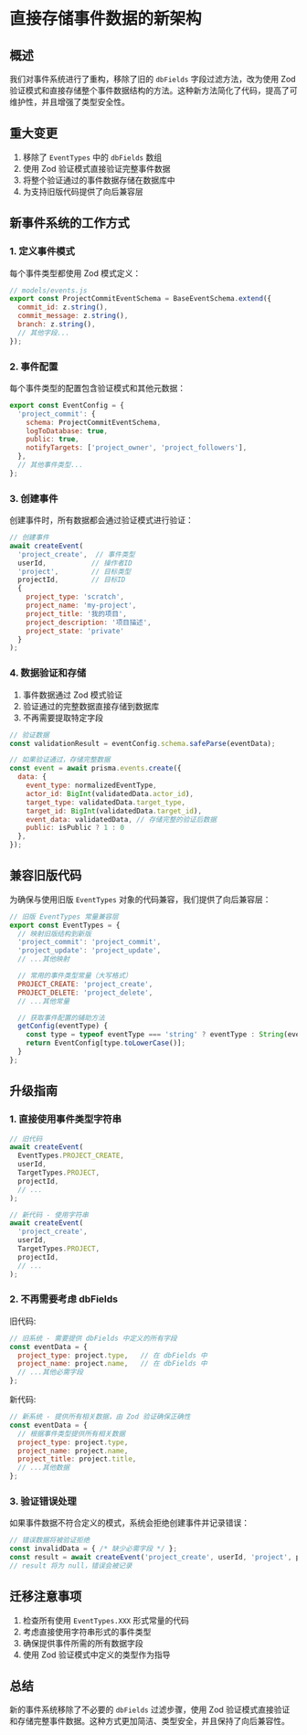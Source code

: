# 直接存储事件数据的新架构

## 概述

我们对事件系统进行了重构，移除了旧的 `dbFields` 字段过滤方法，改为使用 Zod 验证模式和直接存储整个事件数据结构的方法。这种新方法简化了代码，提高了可维护性，并且增强了类型安全性。

## 重大变更

1. 移除了 `EventTypes` 中的 `dbFields` 数组
2. 使用 Zod 验证模式直接验证完整事件数据
3. 将整个验证通过的事件数据存储在数据库中
4. 为支持旧版代码提供了向后兼容层

## 新事件系统的工作方式

### 1. 定义事件模式

每个事件类型都使用 Zod 模式定义：

```javascript
// models/events.js
export const ProjectCommitEventSchema = BaseEventSchema.extend({
  commit_id: z.string(),
  commit_message: z.string(),
  branch: z.string(),
  // 其他字段...
});
```

### 2. 事件配置

每个事件类型的配置包含验证模式和其他元数据：

```javascript
export const EventConfig = {
  'project_commit': {
    schema: ProjectCommitEventSchema,
    logToDatabase: true,
    public: true,
    notifyTargets: ['project_owner', 'project_followers'],
  },
  // 其他事件类型...
};
```

### 3. 创建事件

创建事件时，所有数据都会通过验证模式进行验证：

```javascript
// 创建事件
await createEvent(
  'project_create',  // 事件类型
  userId,           // 操作者ID
  'project',        // 目标类型
  projectId,        // 目标ID
  {
    project_type: 'scratch',
    project_name: 'my-project',
    project_title: '我的项目',
    project_description: '项目描述',
    project_state: 'private'
  }
);
```

### 4. 数据验证和存储

1. 事件数据通过 Zod 模式验证
2. 验证通过的完整数据直接存储到数据库
3. 不再需要提取特定字段

```javascript
// 验证数据
const validationResult = eventConfig.schema.safeParse(eventData);

// 如果验证通过，存储完整数据
const event = await prisma.events.create({
  data: {
    event_type: normalizedEventType,
    actor_id: BigInt(validatedData.actor_id),
    target_type: validatedData.target_type,
    target_id: BigInt(validatedData.target_id),
    event_data: validatedData, // 存储完整的验证后数据
    public: isPublic ? 1 : 0
  },
});
```

## 兼容旧版代码

为确保与使用旧版 `EventTypes` 对象的代码兼容，我们提供了向后兼容层：

```javascript
// 旧版 EventTypes 常量兼容层
export const EventTypes = {
  // 映射旧版结构到新版
  'project_commit': 'project_commit',
  'project_update': 'project_update',
  // ...其他映射

  // 常用的事件类型常量（大写格式）
  PROJECT_CREATE: 'project_create',
  PROJECT_DELETE: 'project_delete',
  // ...其他常量

  // 获取事件配置的辅助方法
  getConfig(eventType) {
    const type = typeof eventType === 'string' ? eventType : String(eventType);
    return EventConfig[type.toLowerCase()];
  }
};
```

## 升级指南

### 1. 直接使用事件类型字符串

```javascript
// 旧代码
await createEvent(
  EventTypes.PROJECT_CREATE,
  userId,
  TargetTypes.PROJECT,
  projectId,
  // ...
);

// 新代码 - 使用字符串
await createEvent(
  'project_create',
  userId,
  TargetTypes.PROJECT,
  projectId,
  // ...
);
```

### 2. 不再需要考虑 dbFields

旧代码:
```javascript
// 旧系统 - 需要提供 dbFields 中定义的所有字段
const eventData = {
  project_type: project.type,   // 在 dbFields 中
  project_name: project.name,   // 在 dbFields 中
  // ...其他必需字段
};
```

新代码:
```javascript
// 新系统 - 提供所有相关数据，由 Zod 验证确保正确性
const eventData = {
  // 根据事件类型提供所有相关数据
  project_type: project.type,
  project_name: project.name,
  project_title: project.title,
  // ...其他数据
};
```

### 3. 验证错误处理

如果事件数据不符合定义的模式，系统会拒绝创建事件并记录错误：

```javascript
// 错误数据将被验证拒绝
const invalidData = { /* 缺少必需字段 */ };
const result = await createEvent('project_create', userId, 'project', projectId, invalidData);
// result 将为 null，错误会被记录
```

## 迁移注意事项

1. 检查所有使用 `EventTypes.XXX` 形式常量的代码
2. 考虑直接使用字符串形式的事件类型
3. 确保提供事件所需的所有数据字段
4. 使用 Zod 验证模式中定义的类型作为指导

## 总结

新的事件系统移除了不必要的 `dbFields` 过滤步骤，使用 Zod 验证模式直接验证和存储完整事件数据。这种方式更加简洁、类型安全，并且保持了向后兼容性。